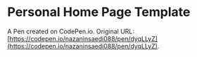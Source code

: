 # Personal Home Page  Template

A Pen created on CodePen.io. Original URL: [https://codepen.io/nazaninsaedi088/pen/dyqLLyZ](https://codepen.io/nazaninsaedi088/pen/dyqLLyZ).

